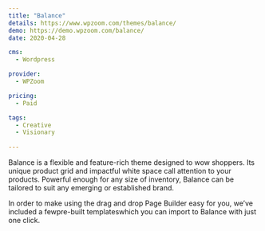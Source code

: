 ```yaml
---
title: "Balance"
details: https://www.wpzoom.com/themes/balance/
demo: https://demo.wpzoom.com/balance/
date: 2020-04-28

cms: 
  - Wordpress

provider: 
  - WPZoom

pricing:
  - Paid

tags:
  - Creative
  - Visionary
  
---
```


Balance is a flexible and feature-rich theme designed to wow shoppers. Its unique product grid and impactful white space call attention to your products. Powerful enough for any size of inventory, Balance can be tailored to suit any emerging or established brand.

In order to make using the drag and drop Page Builder easy for you, we’ve included a fewpre-built templateswhich you can import to Balance with just one click.